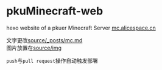 # pkuMinecraft-web
hexo website of a pkuer Minecraft Server
[mc.alicespace.cn](https://mc.alicespace.cn)

文字更改[source/_posts/mc.md](source/_posts/mc.md)  
图片放置在[source/img](source/img) 

`push`与`pull request`操作自动触发部署
